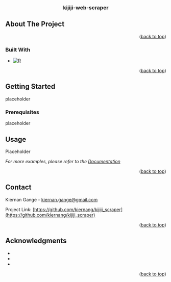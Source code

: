 <!-- Improved compatibility of back to top link: See: https://github.com/othneildrew/Best-README-Template/pull/73 -->
<a id="readme-top"></a>




<h3 align="center">kijiji-web-scraper</h3>


</div>







<!-- ABOUT THE PROJECT -->
## About The Project


<p align="right">(<a href="#readme-top">back to top</a>)</p>



### Built With


* [![R][Rstudio.com]][R-studio-url]

<p align="right">(<a href="#readme-top">back to top</a>)</p>



<!-- GETTING STARTED -->
## Getting Started
placeholder
### Prerequisites

placeholder


<!-- USAGE EXAMPLES -->
## Usage

Placeholder

_For more examples, please refer to the [Documentation](https://example.com)_

<p align="right">(<a href="#readme-top">back to top</a>)</p>






<!-- CONTACT -->
## Contact

Kiernan Gange - kiernan.gange@gmail.com

Project Link: [https://github.com/kiernang/kijiji_scraper](https://github.com/kiernang/kijiji_scraper)

<p align="right">(<a href="#readme-top">back to top</a>)</p>



<!-- ACKNOWLEDGMENTS -->
## Acknowledgments

* []()
* []()
* []()

<p align="right">(<a href="#readme-top">back to top</a>)</p>




[R-studio-url]: https://posit.co/download/rstudio-desktop/
[Rstudio.com]:  https://en.wikipedia.org/wiki/RStudio#/media/File:RStudio_logo_flat.svg

